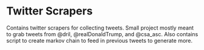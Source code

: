# Twitter Scrapers
Contains twitter scrapers for collecting tweets. Small project mostly meant to grab tweets from @dril, @realDonaldTrump, and @csa_asc.
Also contains script to create markov chain to feed in previous tweets to generate more.
